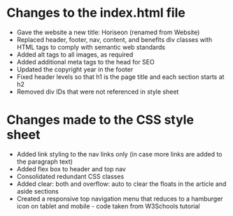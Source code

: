 # Changes to the index.html file
+ Gave the website a new title: Horiseon (renamed from Website)  
+ Replaced header, footer, nav, content, and benefits div classes with HTML tags to comply with semantic web standards    
+ Added alt tags to all images, as required  
+ Added additional meta tags to the head for SEO
+ Updated the copyright year in the footer
+ Fixed header levels so that h1 is the page title and each section starts at h2
+ Removed div IDs that were not referenced in style sheet
  
# Changes made to the CSS style sheet
+ Added link styling to the nav links only (in case more links are added to the paragraph text)
+ Added flex box to header and top nav
+ Consolidated redundant CSS classes
+ Added clear: both and overflow: auto to clear the floats in the article and aside sections
+ Created a responsive top navigation menu that reduces to a hamburger icon on tablet and mobile - code taken from W3Schools tutorial
